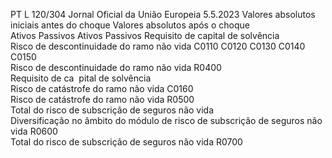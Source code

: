 PT  L 120/304 Jornal Oficial da União Europeia 5.5.2023
 Valores absolutos iniciais antes do choque  Valores absolutos após o choque  
Ativos  Passivos  Ativos  Passivos  Requisito de capital 
de solvência  
Risco de descontinuidade do ramo não vida  C0110  C0120  C0130  C0140  C0150  
Risco de descontinuidade do ramo não vida  R0400  
Requisito de ca ­
pital de solvência  
Risco de catástrofe do ramo não vida  C0160  
Risco de catástrofe do ramo não vida  R0500  
Total do risco de subscrição de seguros 
não vida  
Diversificação no âmbito do módulo de risco de 
subscrição de seguros não vida  R0600  
Total do risco de subscrição de seguros 
não vida  R0700
